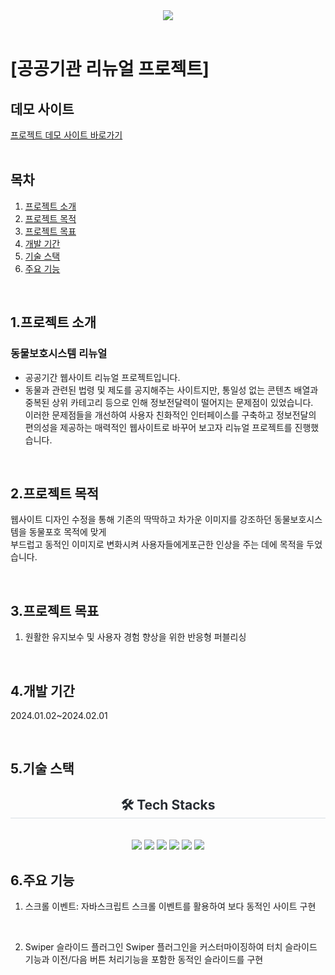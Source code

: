 <div align= "center">
<img src="https://capsule-render.vercel.app/api?type=waving&color=0:dd95fe,100:a599ff&height=240&text=동물보호시스템&animation=fadeIn&fontColor=ffffff&fontSize=50" />
</div>
    <br>

# [공공기관 리뉴얼 프로젝트]

## 데모 사이트
[프로젝트 데모 사이트 바로가기](https://hwangjinyoung14.github.io/animal/)
<br/><br/>

## 목차
1. [프로젝트 소개](#프로젝트-소개)
2. [프로젝트 목적](#프로젝트-목적)
3. [프로젝트 목표](#프로젝트-목표)
4. [개발 기간](#개발-기간)
5. [기술 스택](#기술-스택)
6. [주요 기능](#주요-기능)

<br>

## 1.프로젝트 소개
 ### 동물보호시스템 리뉴얼
  - 공공기간 웹사이트 리뉴얼 프로젝트입니다.
  - 동물과 관련된 법령 및 제도를 공지해주는 사이트지만, 통일성 없는 콘텐츠 배열과 중복된 상위 카테고리 등으로 인해 정보전달력이 떨어지는 문제점이 있었습니다.<br>
    이러한 문제점들을 개선하여 사용자 친화적인 인터페이스를 구축하고 정보전달의 편의성을 제공하는 매력적인 웹사이트로 바꾸어 보고자 리뉴얼 프로젝트를 진행했습니다.

<br>

## 2.프로젝트 목적
웹사이트 디자인 수정을 통해 기존의 딱딱하고 차가운 이미지를 강조하던 동물보호시스템을 동물포호 목적에 맞게<br>
부드럽고 동적인 이미지로 변화시켜 사용자들에게포근한 인상을 주는 데에 목적을 두었습니다.

<br>

## 3.프로젝트 목표
1. 원활한 유지보수 및 사용자 경험 향상을 위한 반응형 퍼블리싱

<br>

## 4.개발 기간
2024.01.02~2024.02.01

<br>

## 5.기술 스택
<div align= "center">
<h2 style="border-bottom: 1px solid #d8dee4; color: #282d33;"> 🛠️ Tech Stacks </h2> <br> 
<div style="margin: 0 auto; text-align: center;" align= "center">
      <img src="https://img.shields.io/badge/HTML5-E34F26?style=flat&logo=HTML5&logoColor=white">
      <img src="https://img.shields.io/badge/CSS3-1572B6?style=flat&logo=CSS3&logoColor=white">
      <img src="https://img.shields.io/badge/Javascript-F7DF1E?style=flat&logo=Javascript&logoColor=white">
      <img src="https://img.shields.io/badge/Figma-F24E1E?style=flat&logo=Figma&logoColor=white">
      <img src="https://img.shields.io/badge/Slack-4A154B?style=flat&logo=Slack&logoColor=white">
      <img src="https://img.shields.io/badge/Github-181717?style=flat&logo=Github&logoColor=white">
      </div>
</div>

## 6.주요 기능
1. 스크롤  이벤트: 자바스크립트 스크롤 이벤트를 활용하여 보다 동적인 사이트 구현
<br/>

2. Swiper 슬라이드 플러그인
Swiper 플러그인을 커스터마이징하여 터치 슬라이드 기능과 이전/다음 버튼 처리기능을 포함한
동적인 슬라이드를 구현
